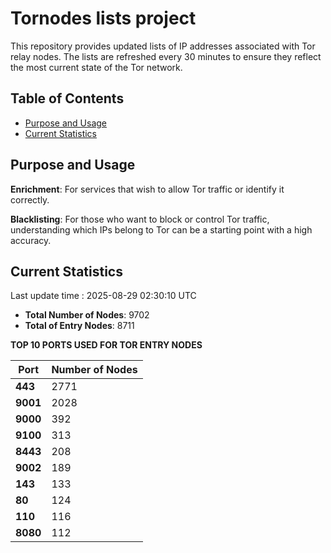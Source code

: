 # Tornodes lists project

This repository provides updated lists of IP addresses associated with Tor relay nodes. The lists are refreshed every 30 minutes to ensure they reflect the most current state of the Tor network.

## Table of Contents

- [Purpose and Usage](#purpose-and-usage)
- [Current Statistics](#current-statistics)


## Purpose and Usage

**Enrichment**: For services that wish to allow Tor traffic or identify it correctly.

**Blacklisting**: For those who want to block or control Tor traffic, understanding which IPs belong to Tor can be a starting point with a high accuracy.

## Current Statistics

Last update time : 2025-08-29 02:30:10 UTC

- **Total Number of Nodes**: 9702
- **Total of Entry Nodes**: 8711

**TOP 10 PORTS USED FOR TOR ENTRY NODES**

| **Port** | **Number of Nodes** |
|------|-----------------|
| **443**   | 2771  |
| **9001**   | 2028  |
| **9000**   | 392  |
| **9100**   | 313  |
| **8443**   | 208  |
| **9002**   | 189  |
| **143**   | 133  |
| **80**   | 124  |
| **110**   | 116  |
| **8080**   | 112  |

